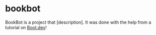 # bookbot

BookBot is a project that [description]. It was done with the help from a tutorial on [Boot.dev](https://www.boot.dev)!
